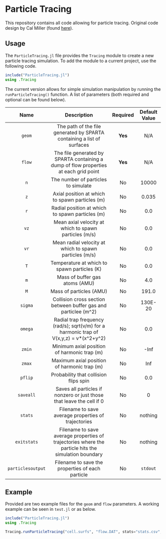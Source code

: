 # Particle Tracing

This repository contains all code allowing for particle tracing.  Original code design by Cal Miller (found [here](https://github.com/cal-miller-harvard/DSMC_Simulations "here")).

## Usage

The `ParticleTracing.jl` file provides the `Tracing` module to create a new particle tracing simulation.  To add the module to a current project, use the following code.

```julia
include("ParticleTracing.jl")
using .Tracing
```

The current version allows for simple simulation manipulation by running the `runParticleTracing()` function.  A list of parameters (both required and optional can be found below).

|  Name | Description  | Required  | Default Value  |
| :------------: | :------------: | :------------: | :------------: |
| `geom`  | The path of the file generated by SPARTA containing a list of surfaces  |  **Yes** | N/A  |
|  `flow` | The file generated by SPARTA containing a dump of flow properties at each grid point  | **Yes**  | N/A  |
| `n`  | The number of particles to simulate  | No | 10000  |
| `z`  | Axial position at which to spawn particles (m)  | No  | 0.035  |
| `r`  | Radial position at which to spawn particles (m) | No  | 0.0  |
|  `vz` | Mean axial velocity at which to spawn particles (m/s)  | No  | 0.0  |
| `vr`  | Mean radial velocity at which to spawn particles (m/s) | No  | 0.0  |
|  `T` | Temperature at which to spawn particles (K)  | No  | 0.0  |
| `m`  | Mass of buffer gas atoms (AMU)  | No  | 4.0  |
| `M`  | Mass of particles (AMU)  | No  | 191.0  |
| `sigma`  | Collision cross section between buffer gas and particlee (m^2)  | No  | 130E-20  |
|  `omega` | Radial trap frequency (rad/s); sqrt(v/m) for a harmonic trap of V(x,y,z) = v*(x^2+y^2) | No  | 0.0  |
| `zmin`  | Minimum axial position of harmonic trap (m)  | No  | -Inf  |
| `zmax`  | Maximum axial position of harmonic trap (m)  | No  | Inf  |
| `pflip`  | Probability that collision flips spin  | No  | 0.0  |
| `saveall` | Saves all particles if nonzero or just those that leave the cell if 0   | No  | 0  |
| `stats`  | Filename to save average properties of trajectories  | No  | nothing  |
| `exitstats`  | Filename to save average properties of trajectories where the particle hits the simulation boundary  | No  | nothing  |
| `particlesoutput` | Filename to save the properties of each particle | No | `stdout` |

## Example

Provided are two example files for the `geom` and `flow` parameters.  A working example can be seen in `test.jl` or as below.

```julia
include("ParticleTracing.jl")
using .Tracing

Tracing.runParticleTracing("cell.surfs", "flow.DAT", stats="stats.csv", particleoutput="particles.out")
```
